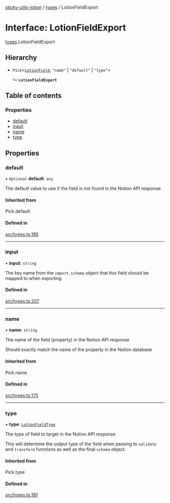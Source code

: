 [sticky-utils-lotion](../README.md) / [types](../modules/types.md) / LotionFieldExport

# Interface: LotionFieldExport

[types](../modules/types.md).LotionFieldExport

## Hierarchy

- `Pick`\<[`LotionField`](types.LotionField.md), ``"name"`` \| ``"default"`` \| ``"type"``\>

  ↳ **`LotionFieldExport`**

## Table of contents

### Properties

- [default](types.LotionFieldExport.md#default)
- [input](types.LotionFieldExport.md#input)
- [name](types.LotionFieldExport.md#name)
- [type](types.LotionFieldExport.md#type)

## Properties

### default

• `Optional` **default**: `any`

The default value to use if the field is not found in the Notion API response

#### Inherited from

Pick.default

#### Defined in

[src/types.ts:185](https://github.com/sticky/sticky-utils-lotion/blob/c7067a8/src/types.ts#L185)

___

### input

• **input**: `string`

The key name from the `import.schema` object that this field should be mapped to when exporting

#### Defined in

[src/types.ts:207](https://github.com/sticky/sticky-utils-lotion/blob/c7067a8/src/types.ts#L207)

___

### name

• **name**: `string`

The name of the field (property) in the Notion API response

Should exactly match the name of the property in the Notion database

#### Inherited from

Pick.name

#### Defined in

[src/types.ts:175](https://github.com/sticky/sticky-utils-lotion/blob/c7067a8/src/types.ts#L175)

___

### type

• **type**: [`LotionFieldType`](../modules/types.md#lotionfieldtype)

The type of field to target in the Notion API response

This will determine the output type of the field when passing to `validate` and `transform` functions as well as the final `schema` object.

#### Inherited from

Pick.type

#### Defined in

[src/types.ts:181](https://github.com/sticky/sticky-utils-lotion/blob/c7067a8/src/types.ts#L181)
